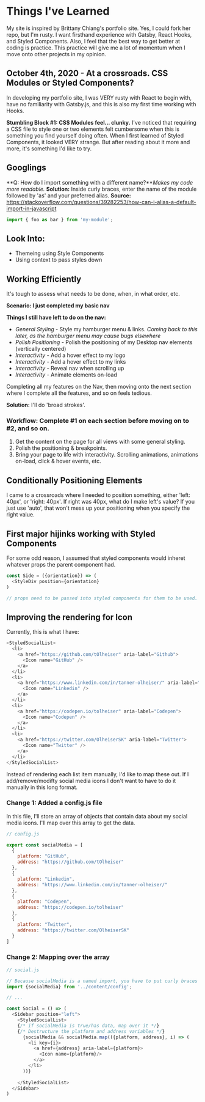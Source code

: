 # Things I've Learned

My site is inspired by Brittany Chiang's portfolio site. Yes, I could fork her repo, but I'm rusty. I want firsthand experience with Gatsby, React Hooks, and Styled Components. Also, I feel that the best way to get better at coding is practice. This practice will give me a lot of momentum when I move onto other projects in my opinion.

## October 4th, 2020 - At a crossroads. CSS Modules or Styled Components?
In developing my portfolio site, I was VERY rusty with React to begin with, have no familiarity with Gatsby.js, and this is also my first time working with Hooks. 

**Stumbling Block #1: CSS Modules feel... clunky.** I've noticed that requiring a CSS file to style one or two elements felt cumbersome when this is something you find yourself doing often. When I first learned of Styled Components, it looked VERY strange. But after reading about it more and more, it's something I'd like to try.

## Googlings
**Q: How do I import something with a different name?***Makes my code more readable.*
**Solution:** Inside curly braces, enter the name of the module followed by 'as' and your preferred alias.
**Source:** https://stackoverflow.com/questions/39282253/how-can-i-alias-a-default-import-in-javascript
```javascript 
import { foo as bar } from 'my-module';
```

## Look Into:
* Themeing using Style Components
* Using context to pass styles down

## Working Efficiently

It's tough to assess what needs to be done, when, in what order, etc.

**Scenario: I just completed my basic nav**

**Things I still have left to do on the nav:**
* *General Styling* - Style my hamburger menu & links. *Coming back to this later, as the hamburger menu may cause bugs elsewhere*
* *Polish Positioning* - Polish the positioning of my Desktop nav elements (vertically centered)
* *Interactivity* - Add a hover effect to my logo
* *Interactivity* - Add a hover effect to my links
* *Interactivity* - Reveal nav when scrolling up
* *Interactivity* - Animate elements on-load

Completing all my features on the Nav, then moving onto the next section where I complete all the features, and so on feels tedious. 

**Solution:** I'll do 'broad strokes'.

### Workflow: Complete #1 on each section before moving on to #2, and so on.
1. Get the content on the page for all views with some general styling.
2. Polish the positioning & breakpoints.
3. Bring your page to life with interactivity. Scrolling animations, animations on-load, click & hover events, etc.

## Conditionally Positioning Elements

I came to a crossroads where I needed to position something, either 'left: 40px', or 'right: 40px'. If right was 40px, what do I make left's value? If you just use 'auto', that won't mess up your positioning when you specify the right value.

## First major hijinks working with Styled Components

For some odd reason, I assumed that styled components would inheret whatever props the parent component had.

```js
const Side = ({orientation}) => (
  <StyleDiv position={orientation}
)

// props need to be passed into styled components for them to be used.
```

## Improving the rendering for Icon

Currently, this is what I have: 

```js
<StyledSocialList>
  <li>
    <a href="https://github.com/tOlheiser" aria-label="Github">
      <Icon name="GitHub" />
    </a>
  </li>
  <li>
    <a href="https://www.linkedin.com/in/tanner-olheiser/" aria-label="Linkedin">
      <Icon name="Linkedin" />
    </a>
  </li>
  <li>
    <a href="https://codepen.io/tolheiser" aria-label="Codepen">
      <Icon name="Codepen" />
    </a>
  </li>
  <li>
    <a href="https://twitter.com/OlheiserSK" aria-label="Twitter">
      <Icon name="Twitter" />
    </a>
  </li>
</StyledSocialList>
```

Instead of rendering each list item manually, I'd like to map these out. If I add/remove/modifty social media icons I don't want to have to do it manually in this long format.

### Change 1: Added a config.js file

In this file, I'll store an array of objects that contain data about my social media icons. I'll map over this array to get the data.

```js 
// config.js

export const socialMedia = [
  {
    platform: "GitHub",
    address: "https://github.com/tOlheiser"
  },
  {
    platform: "Linkedin",
    address: "https://www.linkedin.com/in/tanner-olheiser/"
  },
  {
    platform: "Codepen",
    address: "https://codepen.io/tolheiser"
  },
  {
    platform: "Twitter",
    address: "https://twitter.com/OlheiserSK"
  }
]
```

### Change 2: Mapping over the array 

```js
// social.js

// Because socialMedia is a named import, you have to put curly braces around it. If it was a defualt import, you wouldn't need them.
import {socialMedia} from '../content/config';

// ...

const Social = () => (
  <Sidebar position="left">
    <StyledSocialList>
    {/* if socialMedia is true/has data, map over it */}
    {/* Destructure the platform and address variables */}
      {socialMedia && socialMedia.map(({platform, address}, i) => (
        <li key={i}>
          <a href={address} aria-label={platform}>
            <Icon name={platform}/>
          </a>
        </li>
      ))}
      
    </StyledSocialList>
  </Sidebar>
)
```

